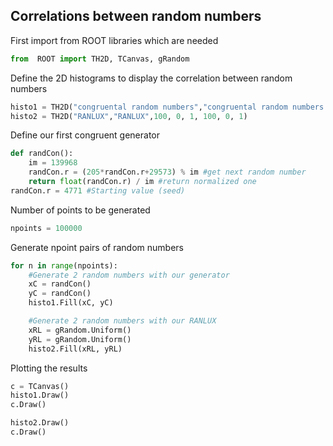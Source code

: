## Correlations between random numbers
First import from ROOT libraries which
are needed

```python
from  ROOT import TH2D, TCanvas, gRandom
```

Define the 2D histograms to display the correlation between random numbers

```python
histo1 = TH2D("congruental random numbers","congruental random numbers ",100, 0, 1, 100, 0, 1)
histo2 = TH2D("RANLUX","RANLUX",100, 0, 1, 100, 0, 1)
```

Define our first congruent generator

```python
def randCon():
    im = 139968
    randCon.r = (205*randCon.r+29573) % im #get next random number
    return float(randCon.r) / im #return normalized one
randCon.r = 4771 #Starting value (seed)
```

Number of points to be generated

```python
npoints = 100000
```

Generate npoint pairs of random numbers

```python
for n in range(npoints):
    #Generate 2 random numbers with our generator
    xC = randCon()
    yC = randCon()
    histo1.Fill(xC, yC)

    #Generate 2 random numbers with our RANLUX
    xRL = gRandom.Uniform()
    yRL = gRandom.Uniform()
    histo2.Fill(xRL, yRL)
```

Plotting the results

```python
c = TCanvas()
histo1.Draw()
c.Draw()
```

```python
histo2.Draw()
c.Draw()
```

